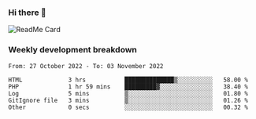 ### Hi there 👋

<!--
**itzcy/itzcy** is a ✨ _special_ ✨ repository because its `README.md` (this file) appears on your GitHub profile.

Here are some ideas to get you started:

- 🔭 I’m currently working on ...
- 🌱 I’m currently learning ...
- 👯 I’m looking to collaborate on ...
- 🤔 I’m looking for help with ...
- 💬 Ask me about ...
- 📫 How to reach me: ...
- 😄 Pronouns: ...
- ⚡ Fun fact: ...
-->
![ReadMe Card](https://github-readme-stats.vercel.app/api?username=itzcy&show_icons=true&title_color=2d3198&icon_color=797cb8&text_color=24292e&bg_color=f6f8fa)

### Weekly development breakdown
<!--START_SECTION:waka-->

```text
From: 27 October 2022 - To: 03 November 2022

HTML             3 hrs           ██████████████▒░░░░░░░░░░   58.00 %
PHP              1 hr 59 mins    █████████▓░░░░░░░░░░░░░░░   38.40 %
Log              5 mins          ▒░░░░░░░░░░░░░░░░░░░░░░░░   01.80 %
GitIgnore file   3 mins          ▒░░░░░░░░░░░░░░░░░░░░░░░░   01.26 %
Other            0 secs          ░░░░░░░░░░░░░░░░░░░░░░░░░   00.32 %
```

<!--END_SECTION:waka-->
